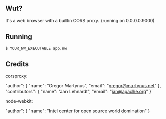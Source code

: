 ## Wut?

It's a web browser with a builtin CORS proxy. (running on 0.0.0.0:9000)

## Running

    $ YOUR_NW_EXECUTABLE app.nw

## Credits

corsproxy:

 "author": {
    "name": "Gregor Martynus",
    "email": "gregor@martynus.net"
  },
  "contributors": {
    "name": "Jan Lehnardt",
    "email": "jan@apache.org"
  }
  
node-webkit:

 "author": {
    "name": "Intel center for open source world domination"
  }




